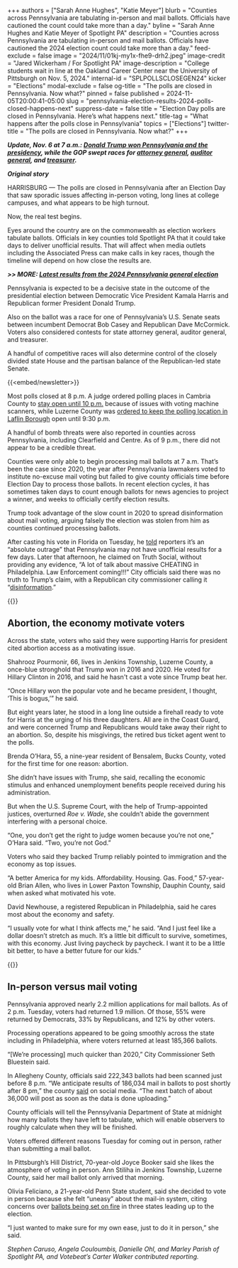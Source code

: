 +++
authors = ["Sarah Anne Hughes", "Katie Meyer"]
blurb = "Counties across Pennsylvania are tabulating in-person and mail ballots. Officials have cautioned the count could take more than a day."
byline = "Sarah Anne Hughes and Katie Meyer of Spotlight PA"
description = "Counties across Pennsylvania are tabulating in-person and mail ballots. Officials have cautioned the 2024 election count could take more than a day."
feed-exclude = false
image = "2024/11/01kj-my1x-fhe9-drh2.jpeg"
image-credit = "Jared Wickerham / For Spotlight PA"
image-description = "College students wait in line at the Oakland Career Center near the University of Pittsburgh on Nov. 5, 2024."
internal-id = "SPLPOLLSCLOSEGEN24"
kicker = "Elections"
modal-exclude = false
og-title = "The polls are closed in Pennsylvania. Now what?"
pinned = false
published = 2024-11-05T20:00:41-05:00
slug = "pennsylvania-election-results-2024-polls-closed-happens-next"
suppress-date = false
title = "Election Day polls are closed in Pennsylvania. Here’s what happens next."
title-tag = "What happens after the polls close in Pennsylvania"
topics = ["Elections"]
twitter-title = "The polls are closed in Pennsylvania. Now what?"
+++

<strong><em>Update, Nov. 6 at 7 a.m.: </em></strong><a href="https://www.spotlightpa.org/news/2024/11/pennsylvania-election-results-2024-kamala-harris-donald-trump/"><strong><em>Donald Trump won Pennsylvania and the presidency</em></strong></a><strong><em>, while the GOP swept races for </em></strong><a href="https://www.spotlightpa.org/news/2024/11/pennsylvania-election-results-2024-attorney-general-dave-sunday-eugene-depasquale/"><strong><em>attorney general</em></strong></a><strong><em>, </em></strong><a href="https://www.spotlightpa.org/news/2024/11/pennsylvania-election-results-2024-auditor-general-tim-defoor-malcolm-kenyatta/"><strong><em>auditor general</em></strong></a><strong><em>, and </em></strong><a href="https://www.spotlightpa.org/news/2024/11/pennsylvania-election-results-2024-treasurer-stacy-garrity-erin-mcclelland/"><strong><em>treasurer</em></strong></a><strong><em>.</em></strong>

<strong><em>Original story</em></strong>

HARRISBURG — The polls are closed in Pennsylvania after an Election Day that saw sporadic issues affecting in-person voting, long lines at college campuses, and what appears to be high turnout.

Now, the real test begins.

Eyes around the country are on the commonwealth as election workers tabulate ballots. Officials in key counties told Spotlight PA that it could take days to deliver unofficial results. That will affect when media outlets including the Associated Press can make calls in key races, though the timeline will depend on how close the results are.

<strong><em>&gt;&gt; MORE: </em></strong><a href="https://www.spotlightpa.org/elections-2024/results/"><strong><em>Latest results from the 2024 Pennsylvania general election</em></strong></a>

Pennsylvania is expected to be a decisive state in the outcome of the presidential election between Democratic Vice President Kamala Harris and Republican former President Donald Trump.

Also on the ballot was a race for one of Pennsylvania’s U.S. Senate seats between incumbent Democrat Bob Casey and Republican Dave McCormick. Voters also considered contests for state attorney general, auditor general, and treasurer.

A handful of competitive races will also determine control of the closely divided state House and the partisan balance of the Republican-led state Senate.

{{<embed/newsletter>}}

Most polls closed at 8 p.m. A judge ordered polling places in Cambria County to <a href="https://www.wjactv.com/news/local/officials-acknowledge-cambria-co-voting-issues-file-for-voting-time-extension">stay open until 10 p.m.</a> because of issues with voting machine scanners, while Luzerne County was <a href="https://www.fox43.com/article/news/politics/elections/election-day-2024-polling-place-extended-hours-laflin-luzerne-county-court-ruling/521-868d9ccf-f91a-42f5-af46-9851d9ca3364">ordered to keep the polling location in Laflin Borough</a> open until 9:30 p.m.

A handful of bomb threats were also reported in counties across Pennsylvania, including Clearfield and Centre. As of 9 p.m., there did not appear to be a credible threat.

Counties were only able to begin processing mail ballots at 7 a.m. That’s been the case since 2020, the year after Pennsylvania lawmakers voted to institute no-excuse mail voting but failed to give county officials time before Election Day to process those ballots. In recent election cycles, it has sometimes taken days to count enough ballots for news agencies to project a winner, and weeks to officially certify election results.

Trump took advantage of the slow count in 2020 to spread disinformation about mail voting, arguing falsely the election was stolen from him as counties continued processing ballots.

After casting his vote in Florida on Tuesday, he <a href="https://www.youtube.com/watch?v=5M-6-hontLU&amp;ab_channel=TheTimesandTheSundayTimes">told</a> reporters it’s an “absolute outrage” that Pennsylvania may not have unofficial results for a few days. Later that afternoon, he claimed on Truth Social, without providing any evidence, “A lot of talk about massive CHEATING in Philadelphia. Law Enforcement coming!!!” City officials said there was no truth to Trump’s claim, with a Republican city commissioner calling it “<a href="https://x.com/SethBluestein/status/1853926611495567694?ref_src=twsrc%5Egoogle%7Ctwcamp%5Eserp%7Ctwgr%5Etweet">disinformation</a>.”

{{<picture src="2024/11/01kj-mz00-n6za-t9ec.jpeg" description="Voters walk past “Vote Here” signs at Temple Sinai in the Squirrel Hill neighborhood of Pittsburgh, PA, on Election Day on Nov. 5, 2024." caption="Voters walk past “Vote Here” signs at Temple Sinai in the Squirrel Hill neighborhood of Pittsburgh, PA, on Election Day on Nov. 5, 2024." credit="Jared Wickerham / For Spotlight PA">}}

## Abortion, the economy motivate voters

Across the state, voters who said they were supporting Harris for president cited abortion access as a motivating issue.

Shahrooz Pourmonir, 66, lives in Jenkins Township, Luzerne County, a once-blue stronghold that Trump won in 2016 and 2020. He voted for Hillary Clinton in 2016, and said he hasn&#39;t cast a vote since Trump beat her.

“Once Hillary won the popular vote and he became president, I thought, ‘This is bogus,’” he said.

But eight years later, he stood in a long line outside a firehall ready to vote for Harris at the urging of his three daughters. All are in the Coast Guard, and were concerned Trump and Republicans would take away their right to an abortion. So, despite his misgivings, the retired bus ticket agent went to the polls.

Brenda O’Hara, 55, a nine-year resident of Bensalem, Bucks County, voted for the first time for one reason: abortion.

She didn’t have issues with Trump, she said, recalling the economic stimulus and enhanced unemployment benefits people received during his administration.

But when the U.S. Supreme Court, with the help of Trump-appointed justices, overturned <em>Roe v. Wade</em>, she couldn’t abide the government interfering with a personal choice.

“One, you don’t get the right to judge women because you’re not one,” O’Hara said. “Two, you’re not God.”

Voters who said they backed Trump reliably pointed to immigration and the economy as top issues.

“A better America for my kids. Affordability. Housing. Gas. Food,” 57-year-old Brian Allen, who lives in Lower Paxton Township, Dauphin County, said when asked what motivated his vote.

David Newhouse, a registered Republican in Philadelphia, said he cares most about the economy and safety.

“I usually vote for what I think affects me,” he said. “And I just feel like a dollar doesn’t stretch as much. It’s a little bit difficult to survive, sometimes, with this economy. Just living paycheck by paycheck. I want it to be a little bit better, to have a better future for our kids.”

{{<picture src="2024/11/01kj-mn7r-8mzq-cqj0.jpeg" description="Workers sort mail ballots on Nov. 5, 2024, at Northampton County Courthouse in Easton, Pennsylvania." caption="Workers sort mail ballots on Nov. 5, 2024, at Northampton County Courthouse in Easton, Pennsylvania." credit="Matt Smith / For Spotlight PA">}}

## In-person versus mail voting

Pennsylvania approved nearly 2.2 million applications for mail ballots. As of 2 p.m. Tuesday, voters had returned 1.9 million. Of those, 55% were returned by Democrats, 33% by Republicans, and 12% by other voters.

Processing operations appeared to be going smoothly across the state including in Philadelphia, where voters returned at least 185,366 ballots.

“\[We’re processing\] much quicker than 2020,” City Commissioner Seth Bluestein said.

In Allegheny County, officials said 222,343 ballots had been scanned just before 8 p.m. “We anticipate results of 186,034 mail in ballots to post shortly after 8 pm,” the county <a href="https://x.com/Allegheny_Co/status/1853963765735141700">said</a> on social media. “The next batch of about 36,000 will post as soon as the data is done uploading.”

County officials will tell the Pennsylvania Department of State at midnight how many ballots they have left to tabulate, which will enable observers to roughly calculate when they will be finished.

Voters offered different reasons Tuesday for coming out in person, rather than submitting a mail ballot.

In Pittsburgh’s Hill District, 70-year-old Joyce Booker said she likes the atmosphere of voting in person. Ann Stiliha in Jenkins Township, Luzerne County, said her mail ballot only arrived that morning.

Olivia Feliciano, a 21-year-old Penn State student, said she decided to vote in person because she felt “uneasy” about the mail-in system, citing concerns over <a href="https://www.npr.org/2024/10/28/nx-s1-5168404/oregon-washington-arizona-ballots-drop-boxes-fires">ballots being set on fire</a> in three states leading up to the election.

“I just wanted to make sure for my own ease, just to do it in person,” she said.<em></em>

<em>Stephen Caruso, Angela Couloumbis, Danielle Ohl, and Marley Parish of Spotlight PA, and Votebeat’s Carter Walker contributed reporting. </em><strong></strong>

